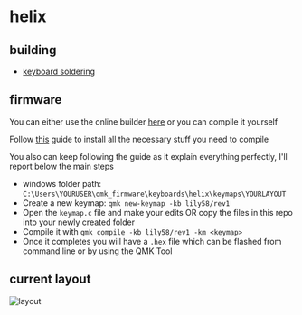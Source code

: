 # helix

## building

- [keyboard soldering]([https://kriscables.com/lily58-build-guide/](https://github.com/MakotoKurauchi/helix/blob/master/Doc/buildguide_en.md))

## firmware

You can either use the online builder [here]([https://config.qmk.fm/#/lily58/rev1/LAYOUT](https://config.qmk.fm/#/helix/rev3_5rows/LAYOUT)) or you can compile it yourself

Follow [this](https://docs.qmk.fm/#/getting_started_build_tools) guide to install all the necessary stuff you need to compile

You also can keep following the guide as it explain everything perfectly, I'll report below the main steps

- windows folder path: `C:\Users\YOURUSER\qmk_firmware\keyboards\helix\keymaps\YOURLAYOUT`
- Create a new keymap: `qmk new-keymap -kb lily58/rev1`
- Open the `keymap.c` file and make your edits OR copy the files in this repo into your newly created folder
- Compile it with `qmk compile -kb lily58/rev1 -km <keymap>`
- Once it completes you will have a `.hex` file which can be flashed from command line or by using the QMK Tool

## current layout

![layout](./lily58-layout.png)
